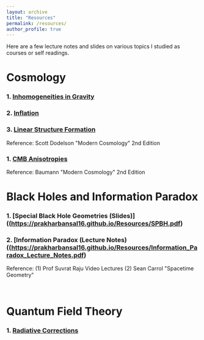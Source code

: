 ```yaml
---
layout: archive
title: "Resources"
permalink: /resources/
author_profile: true
---
```


<!--{% include base_path %}

{% for post in site.teaching reversed %}
  {% include archive-single.html %}
{% endfor %}-->

Here are a few lecture notes and slides on various topics I studied as courses or self readings.
# Cosmology


### 1. [Inhomogeneities in Gravity](https://prakharbansal16.github.io/Resources/Dodelson_Ch7.pdf)


### 2. [Inflation](https://prakharbansal16.github.io/Resources/Dodelson_Ch7.pdf)



### 3. [Linear Structure Formation](https://prakharbansal16.github.io/Resources/Ch8_Dodelson.pdf)

Reference: Scott Dodelson "Modern Cosmology" 2nd Edition

### 1. [CMB Anisotropies]() 
Reference: Baumann "Modern Cosmology" 2nd Edition
<br/>


# Black Holes and  Information Paradox


### 1. [Special Black Hole Geometries (Slides)]((https://prakharbansal16.github.io/Resources/SPBH.pdf)

### 2. [Information Paradox (Lecture Notes)((https://prakharbansal16.github.io/Resources/Information_Paradox_Lecture_Notes.pdf)
Reference: (1) Prof Suvrat Raju Video Lectures (2) Sean Carrol "Spacetime Geometry"

<br/>

# Quantum Field Theory

### 1. [Radiative Corrections]()

